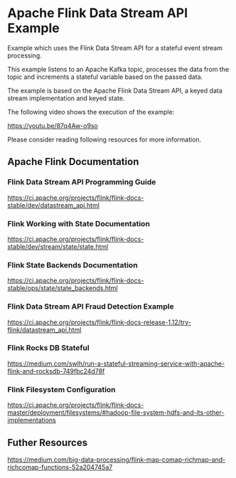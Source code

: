 # Apache Flink Data Stream API Example

Example which uses the Flink Data Stream API for a stateful event stream processing.

This example listens to an Apache Kafka topic, processes the data from the topic and increments a stateful
variable based on the passed data.

The example is based on the Apache Flink Data Stream API, a keyed data stream implementation and keyed state.

The following video shows the execution of the example:

https://youtu.be/87q4Aw-o9so

Please consider reading following resources for more information.

## Apache Flink Documentation

### Flink Data Stream API Programming Guide

https://ci.apache.org/projects/flink/flink-docs-stable/dev/datastream_api.html

### Flink Working with State Documentation

https://ci.apache.org/projects/flink/flink-docs-stable/dev/stream/state/state.html

### Flink State Backends Documentation

https://ci.apache.org/projects/flink/flink-docs-stable/ops/state/state_backends.html

### Flink Data Stream API Fraud Detection Example

https://ci.apache.org/projects/flink/flink-docs-release-1.12/try-flink/datastream_api.html

### Flink Rocks DB Stateful

https://medium.com/swlh/run-a-stateful-streaming-service-with-apache-flink-and-rocksdb-749fbc24d78f

### Flink Filesystem Configuration

https://ci.apache.org/projects/flink/flink-docs-master/deployment/filesystems/#hadoop-file-system-hdfs-and-its-other-implementations

## Futher Resources

https://medium.com/big-data-processing/flink-map-comap-richmap-and-richcomap-functions-52a204745a7
